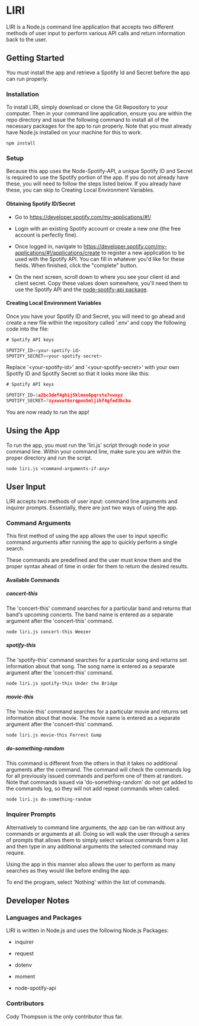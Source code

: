 # LIRI

LIRI is a Node.js command line application that accepts two different methods of user input to perform various API calls and return information back to the user.

## Getting Started

You must install the app and retrieve a Spotify Id and Secret before the app can run properly.

### Installation

To install LIRI, simply download or clone the Git Repository to your computer.  Then in your command line application, ensure you are within the repo directory and issue the following command to install all of the necessary packages for the app to run properly. Note that you must already have Node.js installed on your machine for this to work.

```
npm install
```

### Setup

Because this app uses the Node-Spotify-API, a unique Spotify ID and Secret is required to use the Spotify portion of the app.  If you do not already have these, you will need to follow the steps listed below.  If you already have these, you can skip to Creating Local Environment Variables.

#### Obtaining Spotify ID/Secret

* Go to <https://developer.spotify.com/my-applications/#!/>

* Login with an existing Spotify account or create a new one (the free account is perfectly fine).

* Once logged in, navigate to <https://developer.spotify.com/my-applications/#!/applications/create> to register a new application to be used with the Spotify API. You can fill in whatever you'd like for these fields. When finished, click the "complete" button.

* On the next screen, scroll down to where you see your client id and client secret. Copy these values down somewhere, you'll need them to use the Spotify API and the [node-spotify-api package](https://www.npmjs.com/package/node-spotify-api).

#### Creating Local Environment Variables

Once you have your Spotify ID and Secret, you will need to go ahead and create a new file within the repository called '.env' and copy the following code into the file:

```js
# Spotify API keys

SPOTIFY_ID=<your-spotify-id>
SPOTIFY_SECRET=<your-spotify-secret>
```

Replace '\<your-spotify-id\>' and '\<your-spotify-secret\>' with your own Spotify ID and Spotify Secret so that it looks more like this:

```js
# Spotify API keys

SPOTIFY_ID=1a2bc3def4ghij5klmno6pqrstu7vwxyz
SPOTIFY_SECRET=7zyxwvut6srqpon5mljihf4gfed3bcba
```

You are now ready to run the app!

## Using the App

To run the app, you must run the 'liri.js' script through node in your command line.  Within your command line, make sure you are within the proper directory and run the script.

``` 
node liri.js <command-arguments-if-any>
```

## User Input

LIRI accepts two methods of user input: command line arguments and inquirer prompts.  Essentially, there are just two ways of using the app.

### Command Arguments

This first method of using the app allows the user to input specific command arguments after running the app to quickly perform a single search.

These commands are predefined and the user must know them and the proper syntax ahead of time in order for them to return the desired results.

#### Available Commands

##### concert-this

The 'concert-this' command searches for a particular band and returns that band's upcoming concerts.  The band name is entered as a separate argument after the 'concert-this' command.

```
node liri.js concert-this Weezer
```

##### spotify-this

The 'spotify-this' command searches for a particular song and returns set information about that song.  The song name is entered as a separate argument after the 'concert-this' command.

```
node liri.js spotify-this Under the Bridge
```

##### movie-this

The 'movie-this' command searches for a particular movie and returns set information about that movie.  The movie name is entered as a separate argument after the 'concert-this' command.

```
node liri.js movie-this Forrest Gump
```

##### do-something-random

This command is different from the others in that it takes no additional arguments after the command.  The command will check the commands log for all previously issued commands and perform one of them at random.  Note that commands issued via 'do-something-random' do not get added to the commands log, so they will not add repeat commands when called.

```
node liri.js do-something-random
```

### Inquirer Prompts

Alternatively to command line arguments, the app can be ran without any commands or arguments at all.  Doing so will walk the user through a series of prompts that allows them to simply select various commands from a list and then type in any additional arguments the selected command may require.

Using the app in this manner also allows the user to perform as many searches as they would like before ending the app.

To end the program, select 'Nothing' within the list of commands.

## Developer Notes

### Languages and Packages

LIRI is written in Node.js and uses the following Node.js Packages:

* inquirer

* request

* dotenv

* moment

* node-spotify-api

### Contributors

Cody Thompson is the only contributor thus far.